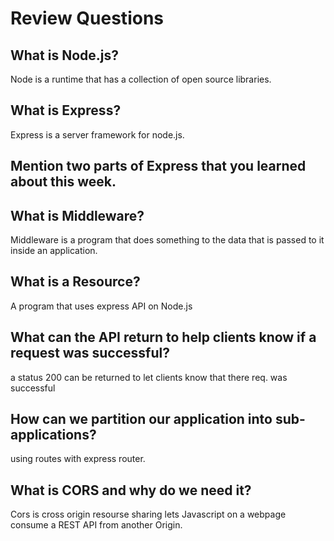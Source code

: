 # Review Questions

## What is Node.js?
Node is a runtime that has a collection of open source libraries.
## What is Express?
Express is a server framework for node.js.
## Mention two parts of Express that you learned about this week.

## What is Middleware?
Middleware is a program that does something to the data that is passed to it inside an application.
## What is a Resource?
A program that uses express API on Node.js
## What can the API return to help clients know if a request was successful?
a status 200 can be returned to let clients know that there req. was successful
## How can we partition our application into sub-applications?
using routes with express router.
## What is CORS and why do we need it?
Cors is cross origin resourse sharing lets Javascript on a webpage consume a REST API from another Origin.